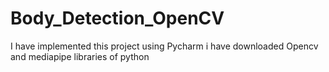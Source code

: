 # Body_Detection_OpenCV
I have implemented this project using Pycharm
i have downloaded Opencv and mediapipe libraries of python
